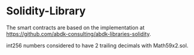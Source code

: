 # Solidity-Library

The smart contracts are based on the implementation at https://github.com/abdk-consulting/abdk-libraries-solidity.


int256 numbers considered to have 2 trailing decimals with Math59x2.sol.
